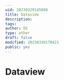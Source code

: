 ```yaml
---
uid: 20230329145808
title: Dataview
description: 
tags: 
author: OS
type: other
draft: false
modified: 20230330170421
public: yes
---
```


# Dataview
